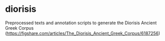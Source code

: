# diorisis
Preprocessed texts and annotation scripts to generate the Diorisis Ancient Greek Corpus (https://figshare.com/articles/The_Diorisis_Ancient_Greek_Corpus/6187256)
